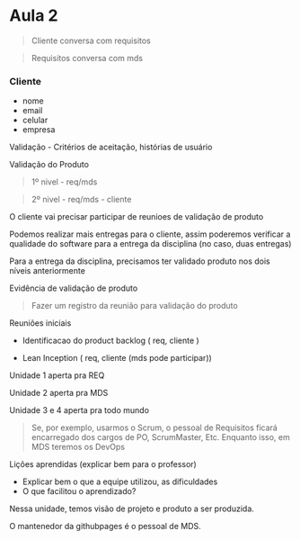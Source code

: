 # Aula 2

>Cliente conversa com requisitos

>Requisitos conversa com mds

### Cliente

* nome
* email
* celular
* empresa



Validação - Critérios de aceitação, histórias de usuário

Validação do Produto
>1º nivel - req/mds

>2º nivel - req/mds - cliente

O cliente vai precisar participar de reunioes de validação de produto

Podemos realizar mais entregas para o cliente, assim poderemos verificar a qualidade do software para a entrega da disciplina (no caso, duas entregas)

Para a entrega da disciplina, precisamos ter validado produto nos dois níveis anteriormente

Evidência de validação de produto
>Fazer um registro da reunião para validação do produto

Reuniões iniciais

* Identificacao do product backlog ( req, cliente )

* Lean Inception ( req, cliente (mds pode participar))

Unidade 1 aperta pra REQ

Unidade 2 aperta pra MDS

Unidade 3 e 4 aperta pra todo mundo

>Se, por exemplo, usarmos o Scrum, o pessoal de Requisitos ficará encarregado dos cargos de PO, ScrumMaster, Etc. Enquanto isso, em MDS teremos os DevOps

Lições aprendidas (explicar bem para o professor)
* Explicar bem o que a equipe utilizou, as dificuldades
* O que facilitou o aprendizado?

Nessa unidade, temos visão de projeto e produto a ser produzida.

O mantenedor da githubpages é o pessoal de MDS.